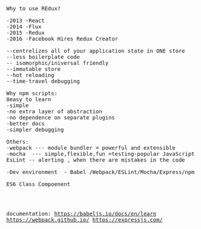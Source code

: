 <pre>
Why to use REdux?

-2013 -React
-2014 -Flux
-2015 -Redux
-2016 -Facebook Hires Redux Creator

--centrelizes all of your application state in ONE store
--less boilerplate code
-- isomorphic/iniversal friendly
--immutable store
--hot reloading
--time-travel debugging

Why npm scripts:
0easy to learn
-simple
-no extra layer of abstraction
-no dependence on separate plugins
-better docs
-simpler debugging

Others:
-webpack --- module bundler = powerful and extensible
-mocha  --- simple,flexible,fun =testing-popular JavaScript testing framework
EsLint -- alerting , when there are mistakes in the code

-Dev environment  - Babel /Webpack/ESLint/Mocha/Express/npm Scripts

ES6 Class Compoenent

<script>
var HelloWorld = React.createClass({
render:function(){ 
return ( 
<h1>Hello World</h1>
);
}
});
</script>

documentation:
https://babeljs.io/docs/en/learn
https://webpack.github.io/
https://expressjs.com/

</pre>